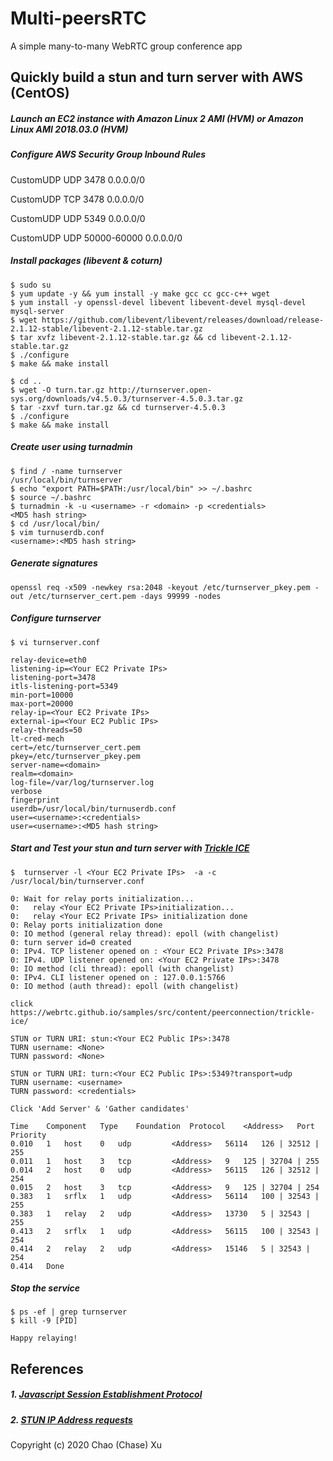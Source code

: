 # Multi-peersRTC
A simple many-to-many WebRTC group conference app

## Quickly build a stun and turn server with AWS (CentOS)

##### Launch an EC2 instance with Amazon Linux 2 AMI (HVM) or Amazon Linux AMI 2018.03.0 (HVM)
##### Configure AWS Security Group Inbound Rules
CustomUDP   UDP 3478    0.0.0.0/0

CustomUDP   TCP 3478    0.0.0.0/0

CustomUDP   UDP 5349    0.0.0.0/0

CustomUDP   UDP 50000-60000 0.0.0.0/0

##### Install packages (libevent & coturn)
```
$ sudo su
$ yum update -y && yum install -y make gcc cc gcc-c++ wget
$ yum install -y openssl-devel libevent libevent-devel mysql-devel mysql-server
$ wget https://github.com/libevent/libevent/releases/download/release-2.1.12-stable/libevent-2.1.12-stable.tar.gz
$ tar xvfz libevent-2.1.12-stable.tar.gz && cd libevent-2.1.12-stable.tar.gz
$ ./configure
$ make && make install
```
```
$ cd ..
$ wget -O turn.tar.gz http://turnserver.open-sys.org/downloads/v4.5.0.3/turnserver-4.5.0.3.tar.gz
$ tar -zxvf turn.tar.gz && cd turnserver-4.5.0.3
$ ./configure
$ make && make install

```
##### Create user using turnadmin

```
$ find / -name turnserver
/usr/local/bin/turnserver
$ echo "export PATH=$PATH:/usr/local/bin" >> ~/.bashrc
$ source ~/.bashrc
$ turnadmin -k -u <username> -r <domain> -p <credentials>
<MD5 hash string>
$ cd /usr/local/bin/
$ vim turnuserdb.conf
<username>:<MD5 hash string>
```
##### Generate signatures
```
openssl req -x509 -newkey rsa:2048 -keyout /etc/turnserver_pkey.pem -out /etc/turnserver_cert.pem -days 99999 -nodes
```
##### Configure turnserver
```
$ vi turnserver.conf

relay-device=eth0
listening-ip=<Your EC2 Private IPs>
listening-port=3478
itls-listening-port=5349
min-port=10000
max-port=20000
relay-ip=<Your EC2 Private IPs>
external-ip=<Your EC2 Public IPs>
relay-threads=50
lt-cred-mech
cert=/etc/turnserver_cert.pem
pkey=/etc/turnserver_pkey.pem
server-name=<domain>
realm=<domain>
log-file=/var/log/turnserver.log
verbose
fingerprint
userdb=/usr/local/bin/turnuserdb.conf
user=<username>:<credentials>
user=<username>:<MD5 hash string>
```
##### Start and Test your stun and turn server with [Trickle ICE](https://webrtc.github.io/samples/src/content/peerconnection/trickle-ice)
```
$  turnserver -l <Your EC2 Private IPs>  -a -c /usr/local/bin/turnserver.conf

0: Wait for relay ports initialization...
0:   relay <Your EC2 Private IPs>initialization...
0:   relay <Your EC2 Private IPs> initialization done
0: Relay ports initialization done
0: IO method (general relay thread): epoll (with changelist)
0: turn server id=0 created
0: IPv4. TCP listener opened on : <Your EC2 Private IPs>:3478
0: IPv4. UDP listener opened on: <Your EC2 Private IPs>:3478
0: IO method (cli thread): epoll (with changelist)
0: IPv4. CLI listener opened on : 127.0.0.1:5766
0: IO method (auth thread): epoll (with changelist)

```
```
click https://webrtc.github.io/samples/src/content/peerconnection/trickle-ice/

STUN or TURN URI: stun:<Your EC2 Public IPs>:3478
TURN username: <None>
TURN password: <None>

STUN or TURN URI: turn:<Your EC2 Public IPs>:5349?transport=udp
TURN username: <username>
TURN password: <credentials>

Click 'Add Server' & 'Gather candidates'

Time 	Component 	Type 	Foundation 	Protocol    <Address>   Port 	Priority
0.010	1	host	0	udp         <Address>   56114	126 | 32512 | 255
0.011	1	host	3	tcp         <Address>   9	125 | 32704 | 255
0.014	2	host	0	udp         <Address>   56115	126 | 32512 | 254
0.015	2	host	3	tcp         <Address>   9	125 | 32704 | 254
0.383	1	srflx	1	udp         <Address>   56114	100 | 32543 | 255
0.383	1	relay	2	udp         <Address>   13730	5 | 32543 | 255
0.413	2	srflx	1	udp         <Address>   56115	100 | 32543 | 254
0.414	2	relay	2	udp         <Address>   15146	5 | 32543 | 254
0.414	Done
```
##### Stop the service
```
$ ps -ef | grep turnserver
$ kill -9 [PID]

Happy relaying!
```

## References
##### 1. [Javascript Session Establishment Protocol](https://tools.ietf.org/id/draft-ietf-rtcweb-jsep-00.txt)
##### 2. [STUN IP Address requests](https://github.com/diafygi/webrtc-ips)

Copyright (c) 2020 Chao (Chase) Xu